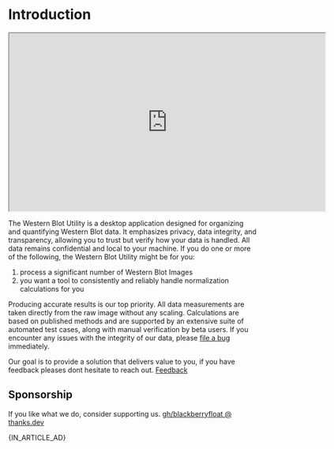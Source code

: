 # Introduction

<iframe width="640" height="360" src="https://youtube.com/embed/qmUocK8RJ48">
    Demo of the Western Blot Utility being used for western blot analysis.
</iframe>

The Western Blot Utility is a desktop application designed for organizing and quantifying Western Blot data. It emphasizes privacy, data integrity, and transparency, allowing you to trust but verify how your data is handled. All data remains confidential and local to your machine.
If you do one or more of the following, the Western Blot Utility might be for you:

1. process a significant number of Western Blot Images
1. you want a tool to consistently and reliably handle normalization calculations for you

Producing accurate results is our top priority. All data measurements are taken directly from the raw image without any scaling. Calculations are based on published methods and are supported by an extensive suite of automated test cases, along with manual verification by beta users. If you encounter any issues with the integrity of our data, please [file a bug](https://github.com/blackberryfloat/western-blot-utility-docs/issues) immediately.

Our goal is to provide a solution that delivers value to you, if you have feedback pleases dont hesitate to reach out. [Feedback](community.md)

## Sponsorship

If you like what we do, consider supporting us. [gh/blackberryfloat @ thanks.dev](https://thanks.dev/gh/blackberryfloat)

{IN_ARTICLE_AD}
